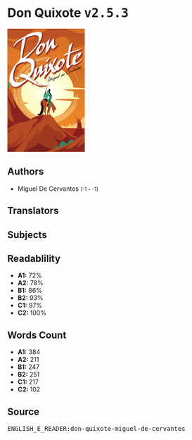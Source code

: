 # Don Quixote <kbd>v2.5.3</kbd>

![](./cover.medium.jpg "")

## Authors


 - Miguel De Cervantes <small>(-1 - -1)</small>

## Translators



## Subjects



## Readablility


 - **A1:** 72%
 - **A2:** 78%
 - **B1:** 86%
 - **B2:** 93%
 - **C1:** 97%
 - **C2:** 100%

## Words Count


 - **A1:** 384
 - **A2:** 211
 - **B1:** 247
 - **B2:** 251
 - **C1:** 217
 - **C2:** 102

## Source


<kbd>ENGLISH_E_READER:don-quixote-miguel-de-cervantes</kbd>
